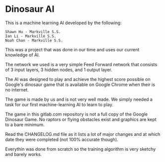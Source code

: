 # Dinosaur AI

This is a machine learning AI developed by the following:
    
    Shawn Hu - Markville S.S.
    Ian Li - Markville S.S.
    Noah Chan - Markville S.S.
    
This was a project that was done in our time and uses our current knowledge of
AI.

The network we used is a very simple Feed Forward network that consists of 3
input layers, 3 hidden nodes, and 1 output layer.

The AI was designed to play and achieve the highest score possible on Google's
dinosaur game that is available on Google Chrome when their is no internet.

The game is made by us and is not very well made. We simply needed a task for
our first machine-learning AI to learn to play.

The game in this gitlab.com repository is not a full copy of the Google
Dinosaur Game. No raptors or flying obstacles exist and graphics
are kept to a bare minimum.

Read the CHANGELOG.md file as it lists a lot of major changes and at which date
they were completed (not 100% accurate though).

Everythin was done from scratch so the training algorithm is very sketchy and
barely works.